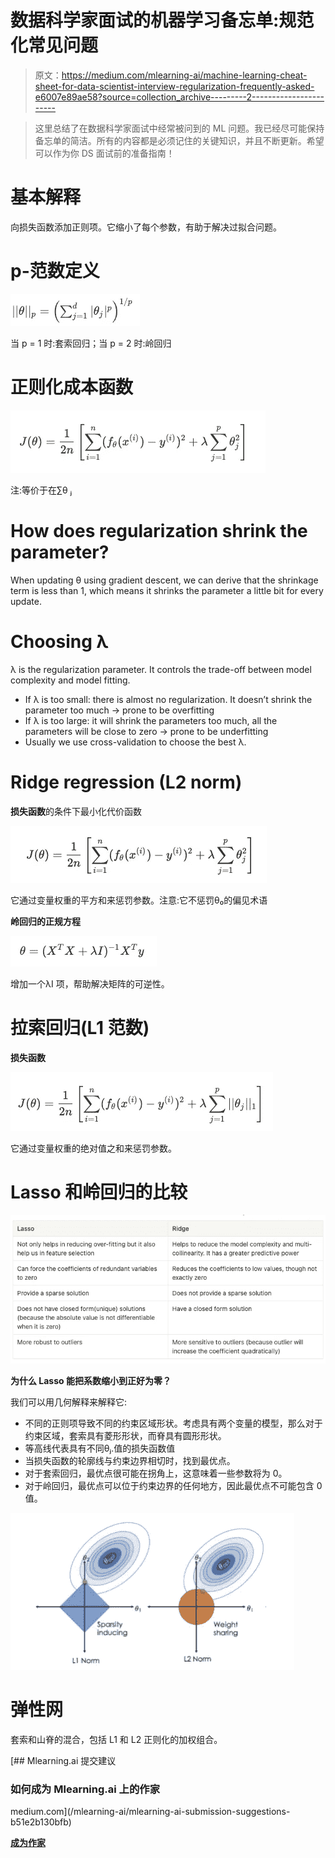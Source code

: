 # 数据科学家面试的机器学习备忘单:规范化常见问题

> 原文：<https://medium.com/mlearning-ai/machine-learning-cheat-sheet-for-data-scientist-interview-regularization-frequently-asked-e6007e89ae58?source=collection_archive---------2----------------------->

> 这里总结了在数据科学家面试中经常被问到的 ML 问题。我已经尽可能保持备忘单的简洁。所有的内容都是必须记住的关键知识，并且不断更新。希望可以作为你 DS 面试前的准备指南！

# 基本解释

向损失函数添加正则项。它缩小了每个参数，有助于解决过拟合问题。

# p-范数定义

![](img/4a170712d04af22ca249dc1758d9a92d.png)

当 p = 1 时:套索回归；当 p = 2 时:岭回归

# 正则化成本函数

![](img/862ace875d051aef22b6a1d1ad5d9c70.png)

注:等价于在∑θ ⱼ

# How does regularization shrink the parameter?

When updating θ using gradient descent, we can derive that the shrinkage term is less than 1, which means it shrinks the parameter a little bit for every update.

# Choosing λ

λ is the regularization parameter. It controls the trade-off between model complexity and model fitting.

*   If λ is too small: there is almost no regularization. It doesn’t shrink the parameter too much → prone to be overfitting
*   If λ is too large: it will shrink the parameters too much, all the parameters will be close to zero → prone to be underfitting
*   Usually we use cross-validation to choose the best λ.

# Ridge regression (L2 norm)

**损失函数**的条件下最小化代价函数

![](img/7a1fd2019bac37b7b314fb1217db5b06.png)

它通过变量权重的平方和来惩罚参数。注意:它不惩罚θ₀的偏见术语

**岭回归的正规方程**

![](img/9ae564900ddf2890de149791fbcae034.png)

增加一个λI 项，帮助解决矩阵的可逆性。

# **拉索回归(L1 范数)**

**损失函数**

![](img/08752e0516d15b5a00e4c7a55eb1062a.png)

它通过变量权重的绝对值之和来惩罚参数。

# Lasso 和岭回归的比较

![](img/355291d84a95414673f71c8ea35af5a1.png)

**为什么 Lasso 能把系数缩小到正好为零？**

我们可以用几何解释来解释它:

*   不同的正则项导致不同的约束区域形状。考虑具有两个变量的模型，那么对于约束区域，套索具有菱形形状，而脊具有圆形形状。
*   等高线代表具有不同θⱼ.值的损失函数值
*   当损失函数的轮廓线与约束边界相切时，找到最优点。
*   对于套索回归，最优点很可能在拐角上，这意味着一些参数将为 0。
*   对于岭回归，最优点可以位于约束边界的任何地方，因此最优点不可能包含 0 值。

![](img/2bd085ed1e834dcef91e7f309821e145.png)

# 弹性网

套索和山脊的混合，包括 L1 和 L2 正则化的加权组合。

[](/mlearning-ai/mlearning-ai-submission-suggestions-b51e2b130bfb) [## Mlearning.ai 提交建议

### 如何成为 Mlearning.ai 上的作家

medium.com](/mlearning-ai/mlearning-ai-submission-suggestions-b51e2b130bfb) 

[**成为作家**](/mlearning-ai/mlearning-ai-submission-suggestions-b51e2b130bfb)
